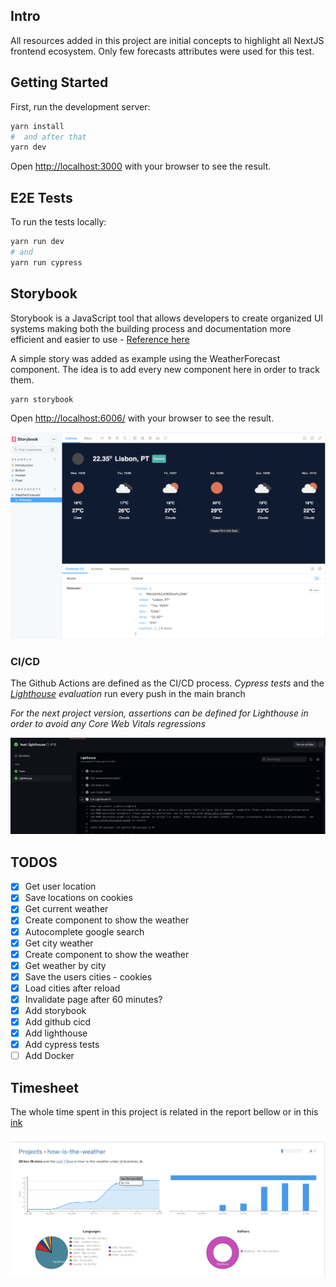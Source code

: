 ## Intro

All resources added in this project are initial concepts to highlight all NextJS frontend ecosystem.
Only few forecasts attributes were used for this test.

## Getting Started

First, run the development server:

```bash
yarn install
#  and after that
yarn dev
```

Open [http://localhost:3000](http://localhost:3000) with your browser to see the result.


## E2E Tests

To run the tests locally:

```bash
yarn run dev
# and 
yarn run cypress
```

## Storybook

Storybook is a JavaScript tool that allows developers to create organized 
UI systems making both the building process and documentation more 
efficient and easier to use - [Reference here](https://www.freecodecamp.org/news/what-is-storybook-and-how-can-i-use-it-to-create-a-component-libary-in-react/)

A simple story was added as example using the WeatherForecast component. 
The idea is to add every new component here in order to track them.

```bash
yarn storybook
```

Open [http://localhost:6006/](http://localhost:6006/) with your browser to see the result.

![Storybook](./docs/storybook.png)

### CI/CD

The Github Actions are defined as the CI/CD process.
_Cypress tests_ and the _[Lighthouse](https://github.com/GoogleChrome/lighthouse-ci) evaluation_ run every push in the main branch

*For the next project version, assertions can be defined for Lighthouse in order to avoid any Core Web Vitals regressions*

![Storybook](./docs/cicd.png)

## TODOS
- [x] Get user location
- [x] Save locations on cookies
- [x] Get current weather
- [x] Create component to show the weather
- [x] Autocomplete google search
- [x] Get city weather
- [x] Create component to show the weather
- [x] Get weather by city
- [x] Save the users cities - cookies
- [x] Load cities after reload
- [x] Invalidate page after 60 minutes?
- [x] Add storybook
- [x] Add github cicd
- [x] Add lighthouse
- [x] Add cypress tests
- [ ] Add Docker

## Timesheet

The whole time spent in this project is related in the report bellow or in this [ink](https://wakatime.com/@ca63550e-cc01-4bb5-8f08-3b1c43419b28/projects/calxdoamwv?start=2022-09-28&end=2022-10-04)

![Wakatime](./docs/time.png)
